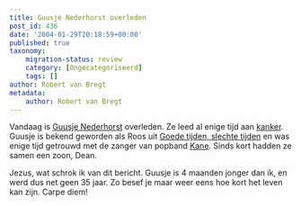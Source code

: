 ```yaml
---
title: Guusje Nederhorst overleden
post_id: 436
date: '2004-01-29T20:18:59+00:00'
published: true
taxonomy:
    migration-status: review
    category: [Ongecategoriseerd]
    tags: []
author: Robert van Bregt
metadata:
    author: Robert van Bregt
---
```

Vandaag is [Guusje Nederhorst](http://www.guusjenederhorst.nl/) overleden. Ze leed al enige tijd aan [kanker](http://www.kwfkankerbestrijding.nl/). Guusje is bekend geworden als Roos uit [Goede tijden, slechte tijden](http://www.gtst.nl/) en was enige tijd getrouwd met de zanger van popband [Kane](http://www.kane.nl/). Sinds kort hadden ze samen een zoon, Dean.

 Jezus, wat schrok ik van dit bericht. Guusje is 4 maanden jonger dan ik, en werd dus net geen 35 jaar. Zo besef je maar weer eens hoe kort het leven kan zijn. Carpe diem!